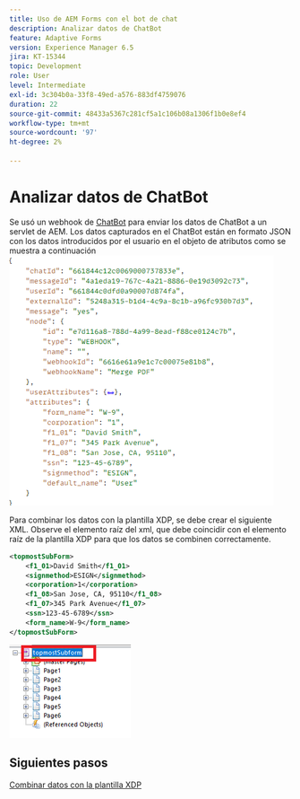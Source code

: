 ```yaml
---
title: Uso de AEM Forms con el bot de chat
description: Analizar datos de ChatBot
feature: Adaptive Forms
version: Experience Manager 6.5
jira: KT-15344
topic: Development
role: User
level: Intermediate
exl-id: 3c304b0a-33f8-49ed-a576-883df4759076
duration: 22
source-git-commit: 48433a5367c281cf5a1c106b08a1306f1b0e8ef4
workflow-type: tm+mt
source-wordcount: '97'
ht-degree: 2%

---
```


# Analizar datos de ChatBot

Se usó un webhook de [ChatBot](https://www.chatbot.com/help/webhooks/what-are-webhooks/) para enviar los datos de ChatBot a un servlet de AEM.
Los datos capturados en el ChatBot están en formato JSON con los datos introducidos por el usuario en el objeto de atributos como se muestra a continuación
![chatbot-data](assets/chat-bot-data.png)

Para combinar los datos con la plantilla XDP, se debe crear el siguiente XML. Observe el elemento raíz del xml, que debe coincidir con el elemento raíz de la plantilla XDP para que los datos se combinen correctamente.


```xml
<topmostSubForm>
    <f1_01>David Smith</f1_01>
    <signmethod>ESIGN</signmethod>
    <corporation>1</corporation>
    <f1_08>San Jose, CA, 95110</f1_08>
    <f1_07>345 Park Avenue</f1_07>
    <ssn>123-45-6789</ssn>
    <form_name>W-9</form_name>
</topmostSubForm>
```

![xdp-template](assets/xdp-template.png)

## Siguientes pasos

[Combinar datos con la plantilla XDP](./merge-data-with-template.md)
